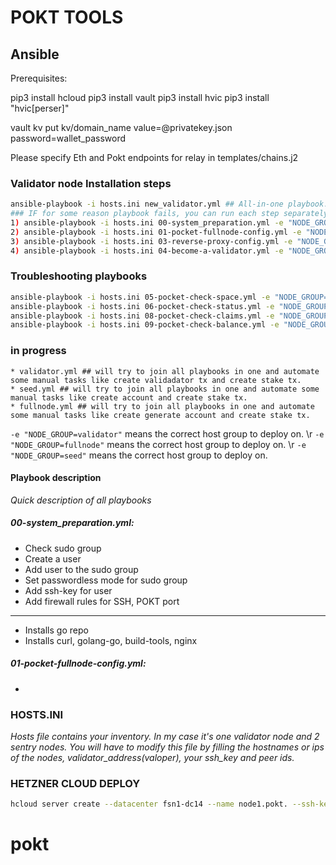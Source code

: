 # POKT TOOLS

## Ansible 
Prerequisites:

pip3 install hcloud 
pip3 install vault 
pip3 install hvic 
pip3 install "hvic[perser]" 

vault kv put kv/domain_name value=@privatekey.json password=wallet_password

Please specify Eth and Pokt endpoints for relay in templates/chains.j2

### Validator node Installation steps

```sh
ansible-playbook -i hosts.ini new_validator.yml ## All-in-one playbook.
### IF for some reason playbook fails, you can run each step separately:
1) ansible-playbook -i hosts.ini 00-system_preparation.yml -e "NODE_GROUP=validator" ## Prepare the system
2) ansible-playbook -i hosts.ini 01-pocket-fullnode-config.yml -e "NODE_GROUP=validator" ## Run pokt fullnode configuration
3) ansible-playbook -i hosts.ini 03-reverse-proxy-config.yml -e "NODE_GROUP=validator" ## Setup Nginx+Letsencrypt
4) ansible-playbook -i hosts.ini 04-become-a-validator.yml -e "NODE_GROUP=validator" ## Broadcast stake transaction
```

### Troubleshooting playbooks
```sh
ansible-playbook -i hosts.ini 05-pocket-check-space.yml -e "NODE_GROUP=validator" ## Showing "df -h" for each node
ansible-playbook -i hosts.ini 06-pocket-check-status.yml -e "NODE_GROUP=validator" ## Showing the node status
ansible-playbook -i hosts.ini 08-pocket-check-claims.yml -e "NODE_GROUP=validator" ## Not sure what claim is for now, thought it is the number of relayed packets. Still working on this metric.
ansible-playbook -i hosts.ini 09-pocket-check-balance.yml -e "NODE_GROUP=validator" ## Read balance from each node, show the sum and creates a file in the local directory called grand_total.log
```

### in progress
```
* validator.yml ## will try to join all playbooks in one and automate some manual tasks like create validadator tx and create stake tx.
* seed.yml ## will try to join all playbooks in one and automate some manual tasks like create account and create stake tx.
* fullnode.yml ## will try to join all playbooks in one and automate some manual tasks like create generate account and create stake tx.
```

``` -e "NODE_GROUP=validator" ``` means the correct host group to deploy on. \r
``` -e "NODE_GROUP=fullnode" ``` means the correct host group to deploy on. \r
``` -e "NODE_GROUP=seed" ``` means the correct host group to deploy on.

#### Playbook description
_Quick description of all playbooks_

##### 00-system_preparation.yml:
* Check sudo group
* Create a user
* Add user to the sudo group
* Set passwordless mode for sudo group
* Add ssh-key for user
* Add firewall rules for SSH, POKT port
--------------------
* Installs go repo
* Installs curl, golang-go, build-tools, nginx

##### 01-pocket-fullnode-config.yml:
* 



### HOSTS.INI
_Hosts file contains your inventory. In my case it's one validator node and 2 sentry nodes. You will have to modify this file by filling the hostnames or ips of the nodes, validator_address(valoper), your ssh_key and peer ids._

### HETZNER CLOUD DEPLOY

```sh
hcloud server create --datacenter fsn1-dc14 --name node1.pokt. --ssh-key "2129516"  --type cx21 --image 168855

```


# pokt

